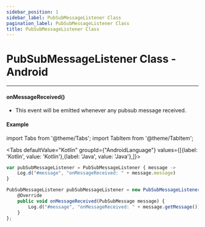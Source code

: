 ```yaml
---
sidebar_position: 1
sidebar_label: PubSubMessageListener Class
pagination_label: PubSubMessageListener Class
title: PubSubMessageListener Class
---
```


# PubSubMessageListener Class - Android

<div class="sdk-api-ref-only-h4">

---

#### onMessageReceived()

- This event will be emitted whenever any pubsub message received.

#### Example

import Tabs from '@theme/Tabs';
import TabItem from '@theme/TabItem';

<Tabs
defaultValue="Kotlin"
groupId={"AndroidLanguage"}
values={[{label: 'Kotlin', value: 'Kotlin'},{label: 'Java', value: 'Java'},]}>

<TabItem value="Kotlin">

```javascript
var pubSubMessageListener = PubSubMessageListener { message ->
    Log.d("#message", "onMessageReceived: " + message.message)
}
```

</TabItem>

<TabItem value="Java">

```javascript
PubSubMessageListener pubSubMessageListener = new PubSubMessageListener() {
    @Override
    public void onMessageReceived(PubSubMessage message) {
        Log.d("#message", "onMessageReceived: " + message.getMessage());
    }
};
```

</TabItem>

</Tabs>

</div>

